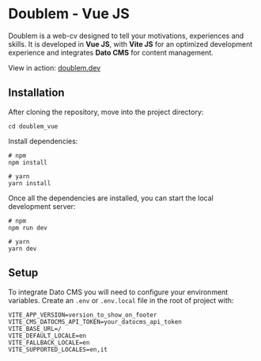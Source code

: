 # Doublem - Vue JS

Doublem is a web-cv designed to tell your motivations, experiences and skills.
It is developed in **Vue JS**, with **Vite JS** for an optimized development experience and integrates **Dato CMS** for content management.

View in action: [doublem.dev](https://www.doublem.dev)

## Installation
After cloning the repository, move into the project directory:

```
cd doublem_vue
```

Install dependencies:
```
# npm
npm install

# yarn
yarn install
```

Once all the dependencies are installed, you can start the local development server:

```
# npm
npm run dev

# yarn
yarn dev
```

## Setup
To integrate Dato CMS you will need to configure your environment variables. Create an `.env` or `.env.local` file in the root of project with:

```
VITE_APP_VERSION=version_to_show_on_footer
VITE_CMS_DATOCMS_API_TOKEN=your_datocms_api_token
VITE_BASE_URL=/
VITE_DEFAULT_LOCALE=en
VITE_FALLBACK_LOCALE=en
VITE_SUPPORTED_LOCALES=en,it
```


